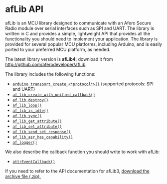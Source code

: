 # afLib API

afLib is an MCU library designed to communicate with an Afero Secure Radio module over serial interfaces such as SPI and UART. The library is written in C and provides a simple, lightweight API that provides all the functionality you should need to implement your application. The library is provided for several popular MCU platforms, including Arduino, and is easily ported to your preferred MCU platform, as needed.

The latest library version is **afLib4**; download it from http://github.com/aferodeveloper/afLib.

The library includes the following functions:

- [`arduino_transport_create_<*protocol*>()`](https://afero-devdocs.readthedocs.io/en/latest/afLibLifecycle/#arduino_transport_create_protocol) (supported protocols: SPI and UART)
- [`af_lib_create_with_unified_callback()`](https://afero-devdocs.readthedocs.io/en/latest/afLibLifecycle/#af_lib_create_with_unified_callback)
- [`af_lib_destroy()`](https://afero-devdocs.readthedocs.io/en/latest/afLibLifecycle/#af_lib_destroy)
- [`af_lib_loop()`](https://afero-devdocs.readthedocs.io/en/latest/afLibLoop/#af_lib_loop)
- [`af_lib_is_idle()`](https://afero-devdocs.readthedocs.io/en/latest/afLibLoop/#af_lib_is_idle)
- [`af_lib_sync()`](https://afero-devdocs.readthedocs.io/en/latest/afLibLoop/#af_lib_sync)
- [`af_lib_get_attribute()`](https://afero-devdocs.readthedocs.io/en/latest/afLibAttributes/#af_lib_get_attribute)
- [`af_lib_set_attribute()`](https://afero-devdocs.readthedocs.io/en/latest/afLibAttributes/#af_lib_set_attribute)
- [`af_lib_send_set_response()`](https://afero-devdocs.readthedocs.io/en/latest/afLibCallbacks/#af_lib_send_set_response)
- [`af_lib_asr_has_capability()`](https://afero-devdocs.readthedocs.io/en/latest/afLibCapabilities/#af_lib_asr_has_capability)
- [`af_logger()`](https://afero-devdocs.readthedocs.io/en/latest/afLibLogging)

We also describe the callback function you should write to work with afLib:

- [`attrEventCallback()`](https://afero-devdocs.readthedocs.io/en/latest/afLibCallbacks/#attreventcallback)

If you need to refer to the API documentation for afLib3, [download the archive file (.zip).](https://afero-devdocs.readthedocs.io/en/latest/files/afLib3-DevDocs.zip)